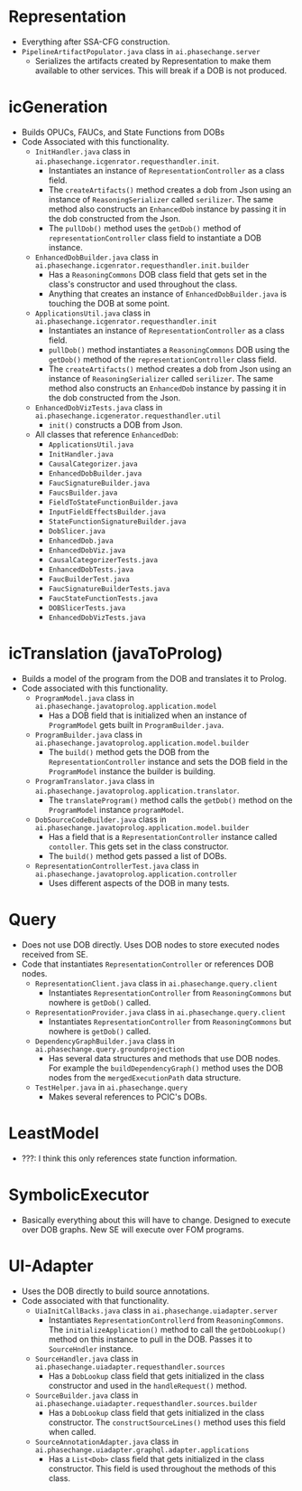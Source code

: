 # Representation
- Everything after SSA-CFG construction.
- `PipelineArtifactPopulator.java` class in `ai.phasechange.server`
	- Serializes the artifacts created by Representation to make them available to other services. This will break if a DOB is not produced.
	
# icGeneration
- Builds OPUCs, FAUCs, and State Functions from DOBs
- Code Associated with this functionality.
	- `InitHandler.java` class in `ai.phasechange.icgenrator.requesthandler.init`.
		- Instantiates an instance of `RepresentationController` as a class field.
		- The `createArtifacts()` method creates a dob from Json using an instance of `ReasoningSerializer` called `serilizer`. The same method also constructs an `EnhancedDob` instance by passing it in the dob constructed from the Json.
		- The `pullDob()` method uses the `getDob()` method of `representationController` class field to instantiate a DOB instance.
	- `EnhancedDobBuilder.java` class in `ai.phasechange.icgenrator.requesthandler.init.builder`
		- Has a `ReasoningCommons` DOB class field that gets set in the class's constructor and used throughout the class.
		- Anything that creates an instance of `EnhancedDobBuilder.java` is touching the DOB at some point.
	- `ApplicationsUtil.java` class in `ai.phasechange.icgenrator.requesthandler.init`
		- Instantiates an instance of `RepresentationController` as a class field.
		- `pullDob()` method instantiates a `ReasoningCommons` DOB using the `getDob()` method of the `representationController` class field.
		- The `createArtifacts()` method creates a dob from Json using an instance of `ReasoningSerializer` called `serilizer`. The same method also constructs an `EnhancedDob` instance by passing it in the dob constructed from the Json.
	- `EnhancedDobVizTests.java` class in `ai.phasechange.icgenerator.requesthandler.util`
		- `init()` constructs a DOB from Json.
	- All classes that reference `EnhancedDob`:
		- `ApplicationsUtil.java`
		- `InitHandler.java`
		- `CausalCategorizer.java`
		- `EnhancedDobBuilder.java`
		- `FaucSignatureBuilder.java`
		- `FaucsBuilder.java`
		- `FieldToStateFunctionBuilder.java`
		- `InputFieldEffectsBuilder.java`
		- `StateFunctionSignatureBuilder.java`
		- `DobSlicer.java`
		- `EnhancedDob.java`
		- `EnhancedDobViz.java`
		- `CausalCategorizerTests.java`
		- `EnhancedDobTests.java`
		- `FaucBuilderTest.java`
		- `FaucSignatureBuilderTests.java`
		- `FaucStateFunctionTests.java`
		- `DOBSlicerTests.java`
		- `EnhancedDobVizTests.java`
	
# icTranslation (javaToProlog)
- Builds a model of the program from the DOB and translates it to Prolog.
- Code associated with this functionality.
	- `ProgramModel.java` class in `ai.phasechange.javatoprolog.application.model`
		- Has a DOB field that is initialized when an instance of `ProgramModel` gets built in `ProgramBuilder.java`. 
	- `ProgramBuilder.java` class in `ai.phasechange.javatoprolog.application.model.builder` 
		- The `build()` method gets the DOB from the `RepresentationController` instance and sets the DOB field in the `ProgramModel` instance the builder is building.
	- `ProgramTranslator.java` class in `ai.phasechange.javatoprolog.application.translator`. 
		- The `translateProgram()` method calls the `getDob()` method on the `ProgramModel` instance `programModel`.
	- `DobSourceCodeBuilder.java` class in `ai.phasechange.javatoprolog.application.model.builder`
		- Has a field that is a `RepresentationController` instance called `contoller`. This gets set in the class constructor.
		- The `build()` method gets passed a list of DOBs.
	- `RepresentationControllerTest.java` class in `ai.phasechange.javatoprolog.application.controller`
		- Uses different aspects of the DOB in many tests.
	
# Query
- Does not use DOB directly. Uses DOB nodes to store executed nodes received from SE.
- Code that instantiates `RepresentationController` or references DOB nodes.
	- `RepresentationClient.java` class in `ai.phasechange.query.client`
		- Instantiates `RepresentationController` from `ReasoningCommons` but nowhere is `getDob()` called.
	- `RepresentationProvider.java` class in `ai.phasechange.query.client`
		- Instantiates `RepresentationController` from `ReasoningCommons` but nowhere is `getDob()` called.
	- `DependencyGraphBuilder.java` class in `ai.phasechange.query.groundprojection`
		- Has several data structures and methods that use DOB nodes. For example the `buildDependencyGraph()` method uses the DOB nodes from the `mergedExecutionPath` data structure.
	- `TestHelper.java` in `ai.phasechange.query`
		- Makes several references to PCIC's DOBs.
	
# LeastModel
- ???: I think this only references state function information.

# SymbolicExecutor
- Basically everything about this will have to change. Designed to execute over DOB graphs. New SE will execute over FOM programs.

# UI-Adapter
- Uses the DOB directly to build source annotations.
- Code associated with that functionality.
	- `UiaInitCallBacks.java` class in `ai.phasechange.uiadapter.server`
		- Instantiates `RepresentationControllerd` from `ReasoningCommons`. The `initializeApplication()` method to call the `getDobLookup()` method on this instance to pull in the DOB. Passes it to `SourceHndler` instance. 
	- `SourceHandler.java` class in `ai.phasechange.uiadapter.requesthandler.sources`
		- Has a `DobLookup` class field that gets initialized in the class constructor and used in the `handleRequest()` method.
	- `SourceBuilder.java` class in `ai.phasechange.uiadapter.requesthandler.sources.builder`
		- Has a `DobLookup` class field that gets initialized in the class constructor. The `constructSourceLines()` method uses this field when called.
	- `SourceAnnotationAdapter.java` class in `ai.phasechange.uiadapter.graphql.adapter.applications`
		- Has a `List<Dob>` class field that gets initialized in the class constructor. This field is used throughout the methods of this class. 